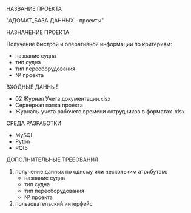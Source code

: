 НАЗВАНИЕ ПРОЕКТА

"АДОМАТ_БАЗА ДАННЫХ - проекты"

НАЗНАЧЕНИЕ ПРОЕКТА

Получение быстрой и оперативной информации по критериям:
- название судна
- тип судна
- тип переоборудования
- № проекта

ВХОДНЫЕ ДАННЫЕ

- 02 Журнал Учета документации.xlsx
- Серверная папка проекта
- Журналы учета рабочего времени сотрудников в форматах .xlsx

СРЕДА РАЗРАБОТКИ

- MySQL
- Pyton
- PQt5

ДОПОЛНИТЕЛЬНЫЕ ТРЕБОВАНИЯ

1. получение данных по одному или нескольким атрибутам:
   - название судна
   - тип судна
   - тип переоборудования
   - № проекта
2. пользовательский интерфейс
